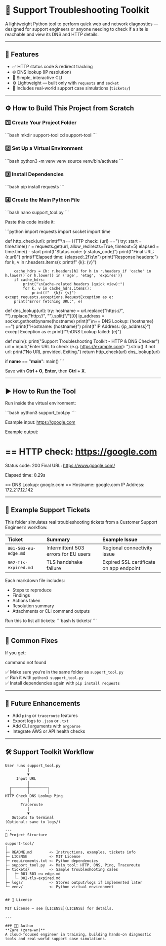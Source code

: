 # 🧰 Support Troubleshooting Toolkit

A lightweight Python tool to perform quick web and network diagnostics — designed for support engineers or anyone needing to check if a site is reachable and view its DNS and HTTP details.

---

## 🌟 Features

- ✅ HTTP status code & redirect tracking  
- 🌐 DNS lookup (IP resolution)  
- 🧠 Simple, interactive CLI  
- ⚙️ Lightweight — built only with `requests` and `socket`  
- 🧾 Includes real-world support case simulations (`tickets/`)

---

## ⚙️ How to Build This Project from Scratch

### 1️⃣ Create Your Project Folder
\`\`\`bash
mkdir support-tool
cd support-tool
\`\`\`

### 2️⃣ Set Up a Virtual Environment
\`\`\`bash
python3 -m venv venv
source venv/bin/activate
\`\`\`

### 3️⃣ Install Dependencies
\`\`\`bash
pip install requests
\`\`\`

### 4️⃣ Create the Main Python File
\`\`\`bash
nano support_tool.py
\`\`\`

Paste this code inside it:

\`\`\`python
import requests
import socket
import time

def http_check(url):
    print(f"\n== HTTP check: {url} ==")
    try:
        start = time.time()
        r = requests.get(url, allow_redirects=True, timeout=5)
        elapsed = time.time() - start
        print(f"Status code: {r.status_code}")
        print(f"Final URL: {r.url}")
        print(f"Elapsed time: {elapsed:.2f}s\n")
        print("Response headers:")
        for k, v in r.headers.items():
            print(f"  {k}: {v}")

        cache_hdrs = {h: r.headers[h] for h in r.headers if 'cache' in h.lower() or h.lower() in ('age', 'etag', 'expires')}
        if cache_hdrs:
            print("\nCache-related headers (quick view):")
            for k, v in cache_hdrs.items():
                print(f"  {k}: {v}")
    except requests.exceptions.RequestException as e:
        print("Error fetching URL:", e)

def dns_lookup(url):
    try:
        hostname = url.replace("https://", "").replace("http://", "").split("/")[0]
        ip_address = socket.gethostbyname(hostname)
        print(f"\n== DNS Lookup: {hostname} ==")
        print(f"Hostname: {hostname}")
        print(f"IP Address: {ip_address}")
    except Exception as e:
        print(f"\nDNS Lookup failed: {e}")

def main():
    print("Support Troubleshooting Toolkit - HTTP & DNS Checker")
    url = input("Enter URL to check (e.g. https://example.com): ").strip()
    if not url:
        print("No URL provided. Exiting.")
        return
    http_check(url)
    dns_lookup(url)

if __name__ == "__main__":
    main()
\`\`\`

Save with **Ctrl + O**, **Enter**, then **Ctrl + X**.

---

## ▶️ How to Run the Tool

Run inside the virtual environment:

\`\`\`bash
python3 support_tool.py
\`\`\`

Example input:
https://google.com


Example output:


== HTTP check: https://google.com
 ==
Status code: 200
Final URL: https://www.google.com/

Elapsed time: 0.29s

== DNS Lookup: google.com ==
Hostname: google.com
IP Address: 172.217.12.142


---

## 🧾 Example Support Tickets

This folder simulates real troubleshooting tickets from a Customer Support Engineer’s workflow.

| Ticket | Summary | Example Issue |
|:-------|:---------|:--------------|
| `001-503-eu-edge.md` | Intermittent 503 errors for EU users | Regional connectivity issue |
| `002-tls-expired.md` | TLS handshake failure | Expired SSL certificate on app endpoint |

Each markdown file includes:
- Steps to reproduce  
- Findings  
- Actions taken  
- Resolution summary  
- Attachments or CLI command outputs  

Run this to list all tickets:
\`\`\`bash
ls tickets/
\`\`\`

---

## 🧰 Common Fixes

If you get:


command not found


✅ Make sure you’re in the same folder as `support_tool.py`  
✅ Run it with `python3 support_tool.py`  
✅ Install dependencies again with `pip install requests`

---

## 🚀 Future Enhancements

- Add `ping` or `traceroute` features  
- Export logs to `.json` or `.txt`  
- Add CLI arguments with `argparse`  
- Integrate AWS or API health checks  

---

## 🛠️ Support Toolkit Workflow

```text
User runs support_tool.py
          │
          ▼
     Input URL
          │
  ┌───────┼────────┐
  │       │        │
HTTP Check DNS Lookup Ping
          │
       Traceroute
          │
          ▼
   Outputs to terminal
(Optional: save to logs/)

---
📁 Project Structure

support-tool/
│
├─ README.md        <- Instructions, examples, tickets info
├─ LICENSE          <- MIT License
├─ requirements.txt <- Python dependencies
├─ support_tool.py  <- Main tool: HTTP, DNS, Ping, Traceroute
├─ tickets/         <- Sample troubleshooting cases
│   ├─ 001-503-eu-edge.md
│   └─ 002-tls-expired.md
├─ logs/            <- Stores output/logs if implemented later
└─ venv/            <- Python virtual environment


## 🪪 License

MIT License — see [LICENSE](LICENSE) for details.

---

### 🧑‍💻 Author
**Zara (zara-wn)**  
A cloud-focused engineer in training, building hands-on diagnostic tools and real-world support case simulations.
